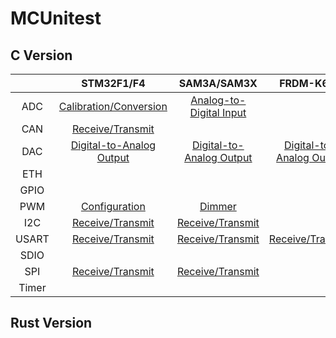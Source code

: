 # MCUnitest

## C Version

|       |                    STM32F1/F4                    |                   SAM3A/SAM3X                   |                   FRDM-K64F                   |
| :---: | :----------------------------------------------: | :---------------------------------------------: | :-------------------------------------------: |
|  ADC  |  [Calibration/Conversion](STM32F103RB/ADC/Cube)  | [Analog-to-Digital Input](SAM3X8E/ADC/Arduino)  |                                               |
|  CAN  |     [Receive/Transmit](STM32F429ZI/CAN/Cube)     |                                                 |                                               |
|  DAC  | [Digital-to-Analog Output](STM32F429ZI/DAC/Cube) | [Digital-to-Analog Output](SAM3X8E/DAC/Arduino) | [Digital-to-Analog Output](FRDM-K64F/DAC/SDK) |
|  ETH  |                                                  |                                                 |                                               |
| GPIO  |                                                  |                                                 |                                               |
|  PWM  |      [Configuration](STM32F103RB/PWM/Cube)       |          [Dimmer](SAM3X8E/PWM/Arduino)          |                                               |
|  I2C  |     [Receive/Transmit](STM32F103RB/I2C/Cube)     |     [Receive/Transmit](SAM3X8E/I2C/Arduino)     |                                               |
| USART |    [Receive/Transmit](STM32F103RB/USART/Cube)    |    [Receive/Transmit](SAM3X8E/UART/Arduino)     |    [Receive/Transmit](FRDM-K64F/UART/SDK)     |
| SDIO  |                                                  |                                                 |                                               |
|  SPI  |     [Receive/Transmit](STM32F103RB/SPI/Cube)     |     [Receive/Transmit](SAM3X8E/SPI/Arduino)     |                                               |
| Timer |                                                  |                                                 |                                               |

## Rust Version
